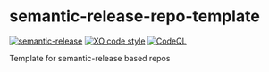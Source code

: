 # semantic-release-repo-template
[![semantic-release](https://img.shields.io/badge/%20%20%F0%9F%93%A6%F0%9F%9A%80-semantic--release-e10079.svg)](https://github.com/semantic-release/semantic-release)
[![XO code style](https://shields.io/badge/code_style-5ed9c7?logo=xo&labelColor=gray)](https://github.com/xojs/xo)
[![CodeQL](https://github.com/tomerh2001/semantic-release-repo-template/actions/workflows/codeql.yml/badge.svg)](https://github.com/tomerh2001/semantic-release-repo-template/actions/workflows/codeql.yml)

Template for semantic-release based repos
